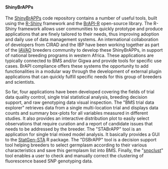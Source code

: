 #### ShinyBrAPPs

The [ShinyBrAPPs](https://github.com/IntegratedBreedingPlatform/ShinyBrAPPs/) code repository contains a number of useful tools, built using the  [R-Shiny](https://shiny.posit.co/) framework and the [BrAPI-R](https://github.com/mverouden/brapir-v2) open-source library. The R-Shiny framework allows user communities to quickly prototype and produce applications that are finely tailored to their needs, thus improving adoption and daily use of data management systems. An international collaboration of developers from CIRAD and the IBP have been working together as part of the [IAVAO](https://www.iavao.org/) breeders community to develop these ShinyBrAPPs, in support of national breeding programs in western Africa. These applications are typically connected to BMS and/or Gigwa and provide tools for specific use cases. BrAPI compliance offers these systems the opportunity to add functionalities in a modular way through the development of external plugin applications that can quickly fulfill specific needs for this group of breeders and scientists.

So far, four applications have been developed covering the fields of trial data quality control, single trial statistical analysis, breeding decision support, and raw genotyping data visual inspection. The "BMS trial data explorer" retrieves data from a single multi-location trial and displays data counts and summary box-plots for all variables measured in different studies. It also provides an interactive distribution plot to easily select observations that require curation and a report of candidate issues that needs to be addressed by the breeder. The "STABrAPP" tool is an application for single trial mixed model analysis. It basically provides a GUI to the [StatGen-STA](https://biometris.github.io/statgenSTA/) R package. The "DSBrAPP" tool is a decision support tool helping breeders to select germplasm according to their various characteristics and save this germplasm list into BMS. Finally, the "[snpclust](https://github.com/jframi/snpclust)" tool enables a user to check and manually correct the clustering of fluorescence based SNP genotyping data. 
